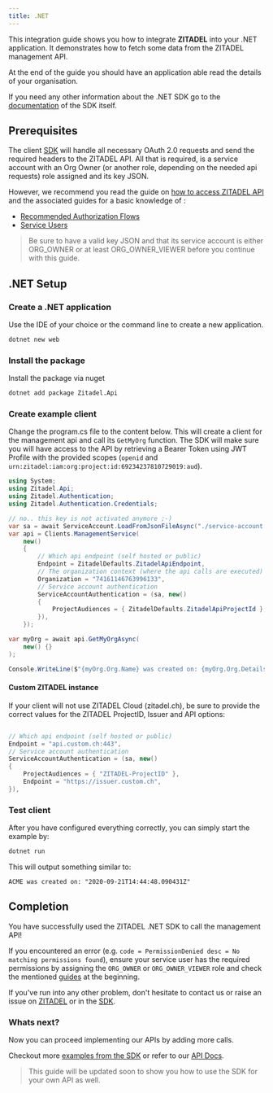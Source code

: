 ```yaml
---
title: .NET
---
```


This integration guide shows you how to integrate **ZITADEL** into your .NET application.
It demonstrates how to fetch some data from the ZITADEL management API.

At the end of the guide you should have an application able read the details of your organisation.

If you need any other information about the .NET SDK go to the [documentation](https://caos.github.io/zitadel-net/) of the SDK itself.
## Prerequisites

The client [SDK](https://github.com/caos/zitadel-net) will handle all necessary OAuth 2.0 requests and send the required headers to the ZITADEL API.
All that is required, is a service account with an Org Owner (or another role, depending on the needed api requests) role assigned and its key JSON.

However, we recommend you read the guide on [how to access ZITADEL API](../guides/usage/access-zitadel-apis) and the associated guides for a basic knowledge of :
 - [Recommended Authorization Flows](../guides/usage/oauth-recommended-flows)
 - [Service Users](../guides/usage/serviceusers)

> Be sure to have a valid key JSON and that its service account is either ORG_OWNER or at least ORG_OWNER_VIEWER before you continue with this guide.

## .NET Setup

### Create a .NET application

Use the IDE of your choice or the command line to create a new application.

```bash
dotnet new web
```

### Install the package

Install the package via nuget

```bash
dotnet add package Zitadel.Api
```

### Create example client

Change the program.cs file to the content below. This will create a client for the management api and call its `GetMyOrg` function.
The SDK will make sure you will have access to the API by retrieving a Bearer Token using JWT Profile with the provided scopes (`openid` and `urn:zitadel:iam:org:project:id:69234237810729019:aud`).

```csharp
using System;
using Zitadel.Api;
using Zitadel.Authentication;
using Zitadel.Authentication.Credentials;

// no.. this key is not activated anymore ;-)
var sa = await ServiceAccount.LoadFromJsonFileAsync("./service-account.json");
var api = Clients.ManagementService(
    new()
    {
        // Which api endpoint (self hosted or public)
        Endpoint = ZitadelDefaults.ZitadelApiEndpoint,
        // The organization context (where the api calls are executed)
        Organization = "74161146763996133",
        // Service account authentication
        ServiceAccountAuthentication = (sa, new()
        {
            ProjectAudiences = { ZitadelDefaults.ZitadelApiProjectId },
        }),
    });

var myOrg = await api.GetMyOrgAsync(
    new() {}
);

Console.WriteLine($"{myOrg.Org.Name} was created on: {myOrg.Org.Details.CreationDate} ");


```

#### Custom ZITADEL instance

If your client will not use ZITADEL Cloud (zitadel.ch), be sure to provide the correct values for the ZITADEL ProjectID, Issuer and API options:
```csharp

// Which api endpoint (self hosted or public)
Endpoint = "api.custom.ch:443",
// Service account authentication
ServiceAccountAuthentication = (sa, new()
{
    ProjectAudiences = { "ZITADEL-ProjectID" },
    Endpoint = "https://issuer.custom.ch",
}),

```

### Test client

After you have configured everything correctly, you can simply start the example by:

```bash
dotnet run
```

This will output something similar to:

```
ACME was created on: "2020-09-21T14:44:48.090431Z" 
```

## Completion

You have successfully used the ZITADEL .NET SDK to call the management API!

If you encountered an error (e.g. `code = PermissionDenied desc = No matching permissions found`), 
ensure your service user has the required permissions by assigning the `ORG_OWNER` or `ORG_OWNER_VIEWER` role
and check the mentioned [guides](#prerequisites) at the beginning.

If you've run into any other problem, don't hesitate to contact us or raise an issue on [ZITADEL](https://github.com/caos/zitadel/issues) or in the [SDK](https://github.com/caos/zitadel-go/issues).

### Whats next?

Now you can proceed implementing our APIs by adding more calls.

Checkout more [examples from the SDK](https://github.com/caos/zitadel-go/blob/main/example) or refer to our [API Docs](../apis/introduction).

> This guide will be updated soon to show you how to use the SDK for your own API as well.
